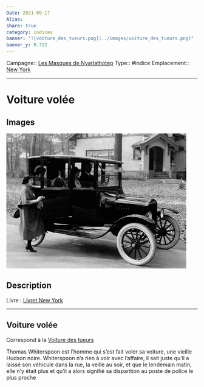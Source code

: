 ```yaml
---
Date: 2021-09-17
Alias:
share: true
category: indices
banner: "![voiture_des_tueurs.png](../images/voiture_des_tueurs.png)"
banner_y: 0.712
---
```

Campagne:: [Les Masques de Nyarlathotep](../Les%20Masques%20de%20Nyarlathotep.md)
Type:: #indice 
Emplacement:: [New York](New%20York.md)
***
# Voiture volée

## Images

![voiture_des_tueurs.png](../images/voiture_des_tueurs.png)

## Description

Livre : [Livret New York](Livret%20New%20York.md)

***

## Voiture volée

Correspond à la [Voiture des tueurs](./Voiture%20des%20tueurs.md)
  
Thomas Whiterspoon est l’homme qui s’est fait voler sa voiture, une vieille Hudson noire. Whiterspoon n’a rien à voir avec l’affaire, il sait juste qu’il a laissé son véhicule dans la rue, la veille au soir, et que le lendemain matin, elle n’y était plus et qu’il a alors signifié sa disparition au poste de police le plus proche
